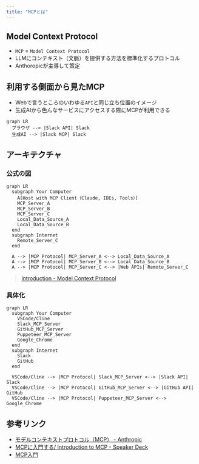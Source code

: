 ```yaml
---
title: "MCPとは"
---
```


## Model Context Protocol

- `MCP` = `Model Context Protocol`
- LLMにコンテキスト（文脈）を提供する方法を標準化するプロトコル
- Anthoropicが主導して策定

## 利用する側面から見たMCP

- Webで言うところのいわゆる`API`と同じ立ち位置のイメージ
- 生成AIから色んなサービスにアクセスする際にMCPが利用できる

```mermaid
graph LR
  ブラウザ --> |Slack API| Slack
  生成AI --> |Slack MCP| Slack
```

## アーキテクチャ

### 公式の図

```mermaid
graph LR
  subgraph Your Computer
    A[Host with MCP Client（Claude, IDEs, Tools）]
    MCP_Server_A
    MCP_Server_B
    MCP_Server_C
    Local_Data_Source_A
    Local_Data_Source_B
  end
  subgraph Internet
    Remote_Server_C
  end

  A --> |MCP Protocol| MCP_Server_A <--> Local_Data_Source_A
  A --> |MCP Protocol| MCP_Server_B <--> Local_Data_Source_B
  A --> |MCP Protocol| MCP_Server_C <--> |Web APIs| Remote_Server_C
```

> [Introduction - Model Context Protocol](https://modelcontextprotocol.io/introduction)

### 具体化

```mermaid
graph LR
  subgraph Your Computer
    VSCode/Cline
    Slack_MCP_Server
    GitHub_MCP_Server
    Puppeteer_MCP_Server
    Google_Chrome
  end
  subgraph Internet
    Slack
    GitHub
  end
 
  VSCode/Cline --> |MCP Protocol| Slack_MCP_Server <--> |Slack API| Slack
  VSCode/Cline --> |MCP Protocol| GitHub_MCP_Server <--> |GitHub API| GitHub
  VSCode/Cline --> |MCP Protocol| Puppeteer_MCP_Server <--> Google_Chrome
```

## 参考リンク

- [モデルコンテキストプロトコル（MCP） - Anthropic](https://docs.anthropic.com/ja/docs/agents-and-tools/mcp)
- [MCPに入門する/ Introduction to MCP - Speaker Deck](https://speakerdeck.com/shuntaka/introduction-to-mcp)
- [MCP入門](https://zenn.dev/mkj/articles/0ed4d02ef3439c)
